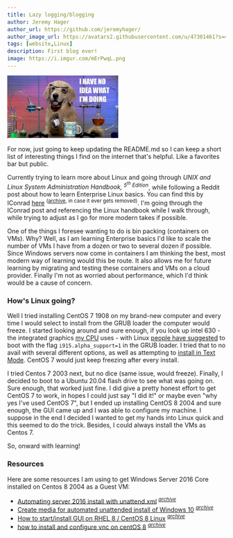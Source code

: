 ```yaml
---
title: Lazy logging/blogging
author: Jeremy Hager
author_url: https://github.com/jeremyhager/
author_image_url: https://avatars2.githubusercontent.com/u/47301461?s=460&u=05e044dcce4be18b670f9e2c9bda99c511cd4009&v=4
tags: [website,Linux]
description: First blog ever!
image: https://i.imgur.com/mErPwqL.png
---
```


<img src="/img/ihave.jpg" width="256"/>

For now, just going to keep updating the README.md so I can keep a short list of interesting things I find on the internet that's helpful. Like a favorites bar but public.

<!--truncate-->

Currently trying to learn more about Linux and going through _UNIX and Linux System Administration Handbook, <sup>5<sup>th</sup> Edition</sup>_, while following a Reddit post about how to learn Enterprise Linux basics. You can find this by IConrad [here](https://www.reddit.com/r/linuxadmin/comments/2s924h/how_did_you_get_your_start/cnnw1ma/?context=3) <sup>([archive](https://web.archive.org/web/20200803230945/https://old.reddit.com/r/linuxadmin/comments/2s924h/how_did_you_get_your_start/cnnw1ma/?context=3), in case it ever gets removed)</sup>. I'm going through the IConrad post and referencing the Linux handbook while I walk through, while trying to adjust as I go for more modern takes if possible.

One of the things I foresee  wanting to do is bin packing (containers on VMs). Why? Well, as I am learning Enterprise basics I'd like to scale the number of VMs I have from a dozen or two to several dozen if possible. Since Windows servers now come in containers I am thinking the best, most modern way of learning would this be route. It also allows me for future learning by migrating and testing these containers and VMs on a cloud provider. Finally I'm not as worried about performance, which I'd think would be a cause of concern.

### How's Linux going?

Well I tried installing CentOS 7 1908 on my brand-new computer and every time I would select to install from the GRUB loader the computer would freeze. I started looking around and sure enough, if you look up intel 630 - the integrated graphics [my CPU](https://ark.intel.com/content/www/us/en/ark/products/199271/intel-core-i5-10400-processor-12m-cache-up-to-4-30-ghz.html) uses - with Linux [people have suggested](https://access.redhat.com/discussions/3410491) to boot with the flag `i915.alpha_support=1` in the GRUB loader. I tried that to no avail with several different options, as well as attempting to [install in Text Mode](https://docs.centos.org/en-US/centos/install-guide/Text_Installation_Intro-x86/). CentOS 7 would just keep freezing after every install.

I tried Centos 7 2003 next, but no dice (same issue, would freeze). Finally, I decided to boot to a Ubuntu 20.04 flash drive to see what was going on. Sure enough, that worked just fine. I did give a pretty honest effort to get CentOS 7 to work, in hopes I could just say "I did it!" or maybe even "why yes I've used CentOS 7", but I ended up installing CentOS 8 2004 and sure enough, the GUI came up and I was able to configure my machine. I suppose in the end I decided I wanted to get my hands into Linux quick and this seemed to do the trick. Besides, I could always install the VMs as Centos 7.

So, onward with learning!

### Resources

Here are some resources I am using to get Windows Server 2016 Core installed on Centos 8 2004 as a Guest VM:

* [Automating server 2016 install with unattend.xml](https://taylor.dev/automating-windows-server-2016-installs/) <sup>_[archive](https://web.archive.org/web/20200803234543/https://taylor.dev/automating-windows-server-2016-installs/)_</sup>
* [Create media for automated unattended install of Windows 10](https://www.tenforums.com/tutorials/96683-create-media-automated-unattended-install-windows-10-a.html) <sup>_[archive](https://web.archive.org/web/20200323053542/https://www.tenforums.com/tutorials/96683-create-media-automated-unattended-install-windows-10-a.html)_</sup>
* [How to start/install GUI on RHEL 8 / CentOS 8 Linux](https://linuxconfig.org/redhat-8-start-gui) <sup>_[archive](https://web.archive.org/web/20190921143654/https://linuxconfig.org/redhat-8-start-gui)_</sup>
* [how to install and configure vnc on centOS 8](https://linuxize.com/post/how-to-install-and-configure-vnc-on-centos-8/) <sup>_[archive](https://web.archive.org/web/20200803234555/https://linuxize.com/post/how-to-install-and-configure-vnc-on-centos-8/)_</sup>